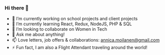 ### Hi there 👋

<!--
**annicamoi/annicamoi** is a ✨ _special_ ✨ repository because its `README.md` (this file) appears on your GitHub profile.

Here are some ideas to get you started:

-->

- 🔭 I’m currently working on school projects and client projects 
- 🌱 I’m currently learning React, Redux, NodeJS, PHP & SQL
- 👯 I’m looking to collaborate on Women in Tech
- 💬 Ask me about anything! 
- 📫 Love letters, job offers & collaborations: annica.moilanen@gmail.com
- ⚡ Fun fact, I am also a Flight Attendant traveling around the world! 

